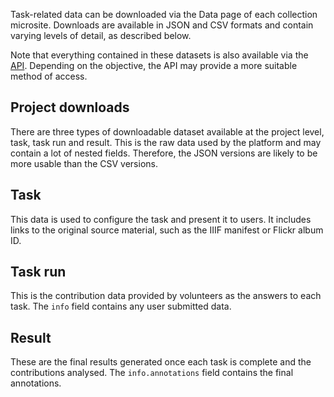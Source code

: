 Task-related data can be downloaded via the Data page of each collection
microsite. Downloads are available in JSON and CSV formats and contain varying
levels of detail, as described below.

Note that everything contained in these datasets is also available via the
[API](/data/api.md). Depending on the objective, the API may provide a more
suitable method of access.

## Project downloads

There are three types of downloadable dataset available at the project level,
task, task run and result. This is the raw data used by the platform and may
contain a lot of nested fields. Therefore, the JSON versions are likely
to be more usable than the CSV versions.

## Task

This data is used to configure the task and present it to users. It includes
links to the original source material, such as the IIIF manifest or Flickr
album ID.

## Task run

This is the contribution data provided by volunteers as the answers to each
task. The `info` field contains any user submitted data.

## Result

These are the final results generated once each task is complete and the
contributions analysed. The `info.annotations` field contains the final
annotations.
